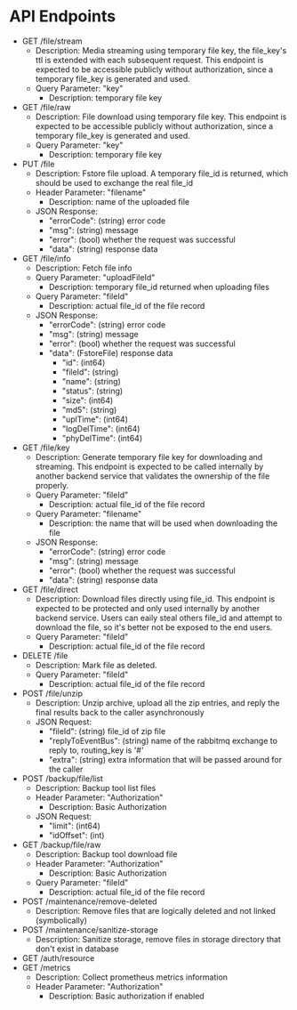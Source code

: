 # API Endpoints

- GET /file/stream
  - Description: Media streaming using temporary file key, the file_key's ttl is extended with each subsequent request. This endpoint is expected to be accessible publicly without authorization, since a temporary file_key is generated and used.
  - Query Parameter: "key"
    - Description: temporary file key
- GET /file/raw
  - Description: File download using temporary file key. This endpoint is expected to be accessible publicly without authorization, since a temporary file_key is generated and used.
  - Query Parameter: "key"
    - Description: temporary file key
- PUT /file
  - Description: Fstore file upload. A temporary file_id is returned, which should be used to exchange the real file_id
  - Header Parameter: "filename"
    - Description: name of the uploaded file
  - JSON Response:
    - "errorCode": (string) error code
    - "msg": (string) message
    - "error": (bool) whether the request was successful
    - "data": (string) response data
- GET /file/info
  - Description: Fetch file info
  - Query Parameter: "uploadFileId"
    - Description: temporary file_id returned when uploading files
  - Query Parameter: "fileId"
    - Description: actual file_id of the file record
  - JSON Response:
    - "errorCode": (string) error code
    - "msg": (string) message
    - "error": (bool) whether the request was successful
    - "data": (FstoreFile) response data
      - "id": (int64)
      - "fileId": (string)
      - "name": (string)
      - "status": (string)
      - "size": (int64)
      - "md5": (string)
      - "uplTime": (int64)
      - "logDelTime": (int64)
      - "phyDelTime": (int64)
- GET /file/key
  - Description: Generate temporary file key for downloading and streaming. This endpoint is expected to be called internally by another backend service that validates the ownership of the file properly.
  - Query Parameter: "fileId"
    - Description: actual file_id of the file record
  - Query Parameter: "filename"
    - Description: the name that will be used when downloading the file
  - JSON Response:
    - "errorCode": (string) error code
    - "msg": (string) message
    - "error": (bool) whether the request was successful
    - "data": (string) response data
- GET /file/direct
  - Description: Download files directly using file_id. This endpoint is expected to be protected and only used internally by another backend service. Users can eaily steal others file_id and attempt to download the file, so it's better not be exposed to the end users.
  - Query Parameter: "fileId"
    - Description: actual file_id of the file record
- DELETE /file
  - Description: Mark file as deleted.
  - Query Parameter: "fileId"
    - Description: actual file_id of the file record
- POST /file/unzip
  - Description: Unzip archive, upload all the zip entries, and reply the final results back to the caller asynchronously
  - JSON Request:
    - "fileId": (string) file_id of zip file
    - "replyToEventBus": (string) name of the rabbitmq exchange to reply to, routing_key is '#'
    - "extra": (string) extra information that will be passed around for the caller
- POST /backup/file/list
  - Description: Backup tool list files
  - Header Parameter: "Authorization"
    - Description: Basic Authorization
  - JSON Request:
    - "limit": (int64)
    - "idOffset": (int)
- GET /backup/file/raw
  - Description: Backup tool download file
  - Header Parameter: "Authorization"
    - Description: Basic Authorization
  - Query Parameter: "fileId"
    - Description: actual file_id of the file record
- POST /maintenance/remove-deleted
  - Description: Remove files that are logically deleted and not linked (symbolically)
- POST /maintenance/sanitize-storage
  - Description: Sanitize storage, remove files in storage directory that don't exist in database
- GET /auth/resource
- GET /metrics
  - Description: Collect prometheus metrics information
  - Header Parameter: "Authorization"
    - Description: Basic authorization if enabled

